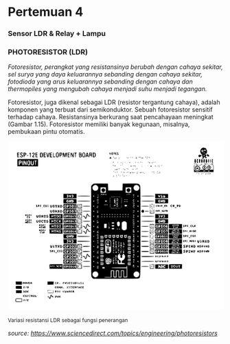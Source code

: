 # Pertemuan 4

### Sensor LDR & Relay + Lampu

### PHOTORESISTOR (LDR)

<i>Fotoresistor, perangkat yang resistansinya berubah dengan cahaya sekitar, sel surya yang daya keluarannya sebanding dengan cahaya sekitar, fotodioda yang arus keluarannya sebanding dengan cahaya dan thermopiles yang mengubah cahaya menjadi suhu menjadi tegangan.
</i>
<br>
<p>Fotoresistor, juga dikenal sebagai LDR (resistor tergantung cahaya), adalah komponen yang terbuat dari semikonduktor. Sebuah fotoresistor sensitif terhadap cahaya. Resistansinya berkurang saat pencahayaan meningkat (Gambar 1.15). Fotoresistor memiliki banyak kegunaan, misalnya, pembukaan pintu otomatis.<p>
<img src="esp8266-12e-pinout.svg" alt="LDR-grafik">
<p style="font-size: 9pt;">Variasi resistansi LDR sebagai fungsi penerangan<p>

<i>source: https://www.sciencedirect.com/topics/engineering/photoresistors</i>
